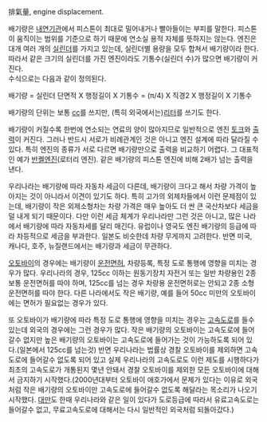 排氣量, engine displacement.  

배기량은 [내연기관](%EB%82%B4%EC%97%B0%EA%B8%B0%EA%B4%80.md)에서 피스톤이 최대로 밀어내거나 빨아들이는
부피를 말한다. 피스톤이 움직이는 범위를 기준으로 하기 때문에 연소실 용적 자체를 뜻하지는 않는다. 엔진은 대개 여러 개의
[실린더](%EC%8B%A4%EB%A6%B0%EB%8D%94.md)를 가지고 있는데, 실린더별 용량을 모두 합쳐서 배기량이라 한다.
따라서 같은 크기의 실린더를 가진 엔진이라도 기통수(실린더 수)가 많으면 배기량이 커진다.  
수식으로는 다음과 같이 정의된다.  

배기량 = 실린더 단면적 X 행정길이 X 기통수 = (π/4) X 직경2 X 행정길이 X 기통수  

배기량의 단위는 보통 [cc](cc.md)를 쓰지만, (특히 외국에서는)[리터](%EB%A6%AC%ED%84%B0.md)를 쓰기도
한다.

배기량이 커질수록 한번에 연소되는 연료의 양이 많아지므로 일반적으로 엔진 [토크](%ED%86%A0%ED%81%AC.md)와
[출력](%EC%B6%9C%EB%A0%A5.md)이 커진다. 그러나 반드시 서로가 비례관계인 것은 아니고 엔진 설계에 따라 달라질 수
있다. 특히 엔진의 종류가 서로 다르면 배기량만으로 출력을 비교하기 어렵다. 그 대표적인 예가 [반켈엔진](%EB%B0%98%EC%BC%88%20%EC%97%94%EC%A7%84.md)(로터리 엔진). 같은 배기량의 피스톤 엔진에 비해
2배가 넘는 출력을 낸다.

우리나라는 배기량에 따라 자동차 세금이 다른데, 배기량이 크다고 해서 차량 가격이 높아지는 것이 아니라서 이견이 있기도 하다. 특히 고가의
외제차들에서 이런 문제점이 있는데, 배기량이 작은 외제소형차는 차량 가격은 매우 높아도 더 싼 큰 국산차보다 세금을 덜 내게 되기 때문이다.
다만 이런 세금 체계가 우리나라만 그런 것은 아니고, 많은 나라에서 배기량에 따라 자동차세를 달리 매긴다. 유럽이나 영국도 엔진 배기량의
등급에 따라 차등적으로 세금을 부과한다. 일본도 비슷한데 차량 무게까지 고려한다. 반면 미국, 캐나다, 호주, 뉴질랜드에서는 배기량과 세금이
무관하다.  

[오토바이](%EC%98%A4%ED%86%A0%EB%B0%94%EC%9D%B4.md)의 경우에는 배기량이
[운전면허](%EC%9A%B4%EC%A0%84%EB%A9%B4%ED%97%88.md), 차량등록, 특정 도로 통행에 영향을 미치는
경우가 많다. 우리나라의 경우, 125cc 이하는 원동기장치 자전거 또는 일반 차량용인 2종 보통 운전면허를 따야 하며, 125cc를 넘는
경우 차량용 운전면허로는 안되고 2종 소형 운전면허를 따야 한다. 다른 나라에서도 작은 배기량, 예를 들어 50cc 미만의 오토바이에는
면허가 필요없는 경우가 있다.

또 오토바이가 배기량에 따라 특정 도로 통행에 영향을 미치는 경우는
[고속도로](%EA%B3%A0%EC%86%8D%EB%8F%84%EB%A1%9C.md)를 들수 있는데 외국의 경우에는 그런 경우가 많다.
작은 배기량의 오토바이는 고속도로에 들어갈수 없지만 높은 배기량의 오토바이는 고속도로에 들어가는 것이 가능하도록 되어 있다.(일본에서
125cc를 넘는것) 반면 우리나라는 법률상 경찰 오토바이를 제외하면 고속도로에 들어갈수 없도록 되어 있고 실제 우리나라의 고속도로도 이런
제도를 시행하다가 최초의 고속도로가 개통된지 몇년 안돼서 경찰 오토바이를 제외한 모든 오토바이에 대해서 금지하기 시작했다.(2000년대부터
오토바이 애호가에서 문제가 있다는 이유로 외국처럼 작은 배기량의 오토바이만 고속도로에 들어갈수 없도록 해달라는 목소리가 나오기 시작했다.
[대만](%EB%8C%80%EB%A7%8C.md)도 한때 우리나라와 같은 일이 있다가 도로등급에 따라서 유료고속도로는 들어갈수 없고,
무료고속도로에 대해서는 다시 일반적인 외국처럼 되돌아갔다.)

